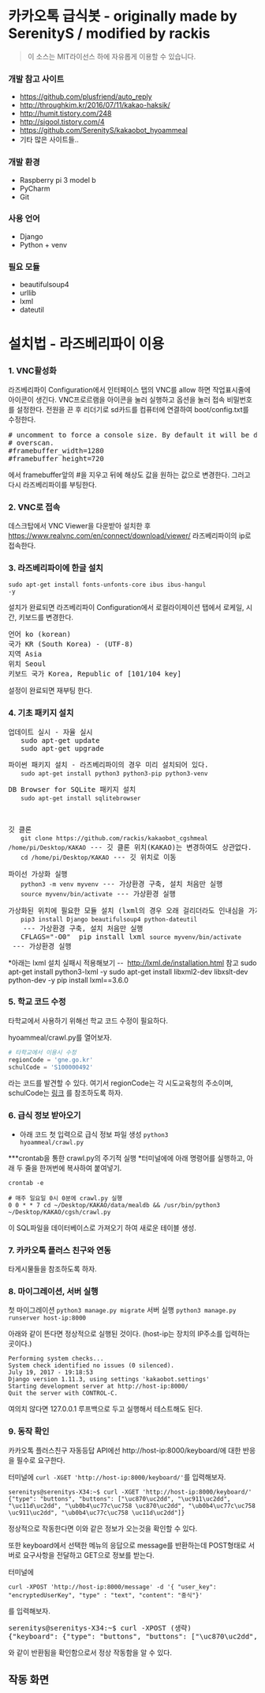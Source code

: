 # 카카오톡 급식봇 - originally made by SerenityS / modified by rackis
> 이 소스는 MIT라이선스 하에 자유롭게 이용할 수 있습니다.

### 개발 참고 사이트
* https://github.com/plusfriend/auto_reply
* http://throughkim.kr/2016/07/11/kakao-haksik/
* http://humit.tistory.com/248
* http://sigool.tistory.com/4
* https://github.com/SerenityS/kakaobot_hyoammeal
* 기타 많은 사이트들..

### 개발 환경
* Raspberry pi 3 model b
* PyCharm
* Git

### 사용 언어
* Django
* Python + venv

### 필요 모듈
* beautifulsoup4
* urllib
* lxml
* dateutil

# 설치법 - 라즈베리파이 이용

### 1. VNC활성화
라즈베리파이 Configuration에서 인터페이스 탭의 VNC를 allow 하면 작업표시줄에 아이콘이 생긴다.
VNC프로르램을 아이콘을 눌러 실행하고 옵션을 눌러 접속 비밀번호를 설정한다.
전원을 끈 후 리더기로 sd카드를 컴퓨터에 연결하여 boot/config.txt를 수정한다.
<pre># uncomment to force a console size. By default it will be display's size minus
# overscan.
#framebuffer_width=1280
#framebuffer_height=720</pre>
에서 framebuffer앞의 #을 지우고 뒤에 해상도 값을 원하는 값으로 변경한다.
그러고 다시 라즈베리파이를 부팅한다.

### 2. VNC로 접속
데스크탑에서 VNC Viewer을 다운받아 설치한 후
https://www.realvnc.com/en/connect/download/viewer/
라즈베리파이의 ip로 접속한다.

### 3. 라즈베리파이에 한글 설치
<code>sudo apt-get install fonts-unfonts-core ibus ibus-hangul -y</code>

설치가 완료되면 라즈베리파이 Configuration에서 로컬라이제이션 탭에서 로케일, 시간, 키보드를 변경한다.
<pre>언어 ko (korean)
국가 KR (South Korea) - (UTF-8)
지역 Asia
위치 Seoul
키보드 국가 Korea, Republic of [101/104 key]</pre>

설정이 완료되면 재부팅 한다.

### 4. 기초 패키지 설치
<pre>업데이트 실시 - 자율 실시
   sudo apt-get update
   sudo apt-get upgrade</pre>

<pre>파이썬 패키지 설치 - 라즈베리파이의 경우 미리 설치되어 있다.
   <code>sudo apt-get install python3 python3-pip python3-venv</code></pre>
   
<pre>DB Browser for SQLite 패키지 설치
   <code>sudo apt-get install sqlitebrowser</code></pre>
   
<pre>깃 클론
   <code>git clone https://github.com/rackis/kakaobot_cgshmeal /home/pi/Desktop/KAKAO</code> --- 깃 클론 위치(KAKAO)는 변경하여도 상관없다.
   <code>cd /home/pi/Desktop/KAKAO</code> --- 깃 위치로 이동</pre>

<pre>파이선 가상화 실행
   <code>python3 -m venv myvenv</code> --- 가상환경 구축, 설치 처음만 실행
   <code>source myvenv/bin/activate</code> --- 가상환경 실행</pre>

<pre>가상화된 위치에 필요한 모듈 설치 (lxml의 경우 오래 걸리더라도 인내심을 가지고 기다린다.)
   <code>pip3 install Django beautifulsoup4 python-dateutil
   </code> --- 가상환경 구축, 설치 처음만 실행
   CFLAGS="-O0"  pip install lxml <code>source myvenv/bin/activate</code> --- 가상환경 실행</pre>

*아래는 lxml 설치 실패시 적용해보기  --  http://lxml.de/installation.html 참고
sudo apt-get install python3-lxml -y
sudo apt-get install libxml2-dev libxslt-dev python-dev -y
pip install lxml==3.6.0

### 5. 학교 코드 수정
타학교에서 사용하기 위해선 학교 코드 수정이 필요하다.

hyoammeal/crawl.py를 열어보자.
```python
# 타학교에서 이용시 수정
regionCode = 'gne.go.kr'
schulCode = 'S100000492'
```
라는 코드를 발견할 수 있다.
여기서 regionCode는 각 시도교육청의 주소이며, schulCode는 [링크](http://weezzle.tistory.com/559) 를 참조하도록 하자.

### 6. 급식 정보 받아오기
* 아래 코드 첫 입력으로 급식 정보 파일 생성
<code>python3 hyoammeal/crawl.py</code>

***crontab을 통한 crawl.py의 주기적 실행
*터미널에에 아래 명령어를 실행하고, 아래 두 줄을 한꺼번에 복사하여 붙여넣기.
```
crontab -e
```
```
# 매주 일요일 0시 0분에 crawl.py 실행
0 0 * * 7 cd ~/Desktop/KAKAO/data/mealdb && /usr/bin/python3 ~/Desktop/KAKAO/cgsh/crawl.py
```
이 SQL파일을 데이터베이스로 가져오기 하여 새로운 테이블 생성.

### 7. 카카오톡 플러스 친구와 연동
타게시물들을 참조하도록 하자.

### 8. 마이그레이션, 서버 실행
첫 마이그레이션
<code>python3 manage.py migrate</code>
서버 실행
<code>python3 manage.py runserver host-ip:8000</code>

아래와 같이 뜬다면 정상적으로 실행된 것이다. (host-ip는 장치의 IP주소를 입력하는 곳이다.)
<pre><code>Performing system checks...
System check identified no issues (0 silenced).
July 19, 2017 - 19:18:53
Django version 1.11.3, using settings 'kakaobot.settings'
Starting development server at http://host-ip:8000/
Quit the server with CONTROL-C.</code></pre>
여의치 않다면 127.0.0.1 루프백으로 두고 실행해서 테스트해도 된다.

### 9. 동작 확인
카카오톡 플러스친구 자동등답 API에선 http://host-ip:8000/keyboard/에 대한 반응을 필수로 요구한다.

터미널에 <code>curl -XGET 'http://host-ip:8000/keyboard/'</code>를 입력해보자.
<pre><code>serenitys@serenitys-X34:~$ curl -XGET 'http://host-ip:8000/keyboard/'
{"type": "buttons", "buttons": ["\uc870\uc2dd", "\uc911\uc2dd", "\uc11d\uc2dd", "\ub0b4\uc77c\uc758 \uc870\uc2dd", "\ub0b4\uc77c\uc758 \uc911\uc2dd", "\ub0b4\uc77c\uc758 \uc11d\uc2dd"]}</code></pre>
정상적으로 작동한다면 이와 같은 정보가 오는것을 확인할 수 있다.

또한 keyboard에서 선택한 메뉴의 응답으로 message를 반환하는데 POST형태로 서버로 요구사항을 전달하고  GET으로 정보를 받는다.
 
터미널에 
```
curl -XPOST 'http://host-ip:8000/message' -d '{ "user_key": "encryptedUserKey", "type" : "text", "content": "중식"}'
```
  를 입력해보자.
  
  <pre>serenitys@serenitys-X34:~$ curl -XPOST (생략)
{"keyboard": {"type": "buttons", "buttons": ["\uc870\uc2dd", "\uc911\uc2dd", "\uc11d\uc2dd", "\ub0b4\uc77c\uc758 \uc870\uc2dd", "\ub0b4\uc77c\uc758 \uc911\uc2dd", "\ub0b4\uc77c\uc758 \uc11d\uc2dd"]}, "message": {"text": "07\uc6d4 19\uc77c \uc218\uc694\uc77c \uc911\uc2dd \uba54\ub274\uc785\ub2c8\ub2e4. \n \n\ub098\ubb3c\ube44\ube54\ubc25/\uc57d\uace0\ucd94\uc7a5\n\uac10\uc790\ub41c\uc7a5\uad6d\n\uc18c\uc13</pre>
와 같이 반환됨을 확인함으로서 정상 작동함을 알 수 있다.

## 작동 화면
